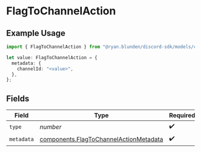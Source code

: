 # FlagToChannelAction

## Example Usage

```typescript
import { FlagToChannelAction } from "@ryan.blunden/discord-sdk/models/components";

let value: FlagToChannelAction = {
  metadata: {
    channelId: "<value>",
  },
};
```

## Fields

| Field                                                                                            | Type                                                                                             | Required                                                                                         | Description                                                                                      |
| ------------------------------------------------------------------------------------------------ | ------------------------------------------------------------------------------------------------ | ------------------------------------------------------------------------------------------------ | ------------------------------------------------------------------------------------------------ |
| `type`                                                                                           | *number*                                                                                         | :heavy_check_mark:                                                                               | N/A                                                                                              |
| `metadata`                                                                                       | [components.FlagToChannelActionMetadata](../../models/components/flagtochannelactionmetadata.md) | :heavy_check_mark:                                                                               | N/A                                                                                              |